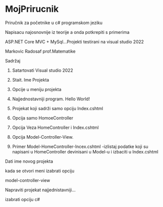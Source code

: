 # MojPrirucnik
Priručnik za početnike u c# programskom jeziku

Napisacu najosnovnije iz teorije a onda potkrepiti s primerima

ASP.NET Core MVC + MySql...Projekti testirani na visual studio 2022

Markovic Radosaf prof.Matematike

Sadržaj

1. Satartovati Visual studio 2022

1. Stait. Ime Projekta
2. Opcije u meniju projekta
3. Najjednostavniji program. Hello World!
4. Projekat koji sadrži samo opciju Index.cshtml
5. Opcija samo HomoeController
6. Opcija Veza HomeController i Index.cshtml
7. Opcija Model-Controller-View.
8. Primer Model-HomeController-Incex.cshtml -izlistaj podatke koji su napisani u HomeController devinisani u Model-u i izbaciti u Index.cshtml

Dati ime novog projekta

kada se otvori meni izabrati opciju 

model-controller-view

Napraviti projekat najjednistavniji...



izabrati opciju c#

